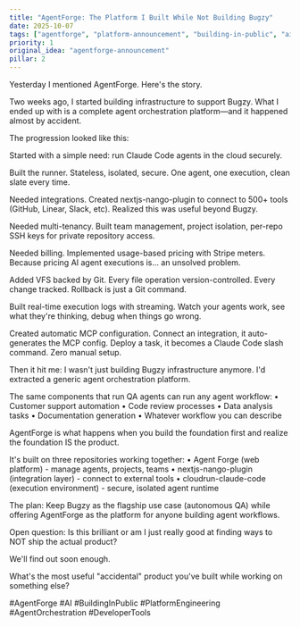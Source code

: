 ```yaml
---
title: "AgentForge: The Platform I Built While Not Building Bugzy"
date: 2025-10-07
tags: ["agentforge", "platform-announcement", "building-in-public", "ai-orchestration", "developer-tools"]
priority: 1
original_idea: "agentforge-announcement"
pillar: 2
---
```


Yesterday I mentioned AgentForge. Here's the story.

Two weeks ago, I started building infrastructure to support Bugzy. What I ended up with is a complete agent orchestration platform—and it happened almost by accident.

The progression looked like this:

Started with a simple need: run Claude Code agents in the cloud securely.

Built the runner. Stateless, isolated, secure. One agent, one execution, clean slate every time.

Needed integrations. Created nextjs-nango-plugin to connect to 500+ tools (GitHub, Linear, Slack, etc). Realized this was useful beyond Bugzy.

Needed multi-tenancy. Built team management, project isolation, per-repo SSH keys for private repository access.

Needed billing. Implemented usage-based pricing with Stripe meters. Because pricing AI agent executions is... an unsolved problem.

Added VFS backed by Git. Every file operation version-controlled. Every change tracked. Rollback is just a Git command.

Built real-time execution logs with streaming. Watch your agents work, see what they're thinking, debug when things go wrong.

Created automatic MCP configuration. Connect an integration, it auto-generates the MCP config. Deploy a task, it becomes a Claude Code slash command. Zero manual setup.

Then it hit me: I wasn't just building Bugzy infrastructure anymore. I'd extracted a generic agent orchestration platform.

The same components that run QA agents can run any agent workflow:
• Customer support automation
• Code review processes
• Data analysis tasks
• Documentation generation
• Whatever workflow you can describe

AgentForge is what happens when you build the foundation first and realize the foundation IS the product.

It's built on three repositories working together:
• Agent Forge (web platform) - manage agents, projects, teams
• nextjs-nango-plugin (integration layer) - connect to external tools
• cloudrun-claude-code (execution environment) - secure, isolated agent runtime

The plan: Keep Bugzy as the flagship use case (autonomous QA) while offering AgentForge as the platform for anyone building agent workflows.

Open question: Is this brilliant or am I just really good at finding ways to NOT ship the actual product?

We'll find out soon enough.

What's the most useful "accidental" product you've built while working on something else?

#AgentForge #AI #BuildingInPublic #PlatformEngineering #AgentOrchestration #DeveloperTools

